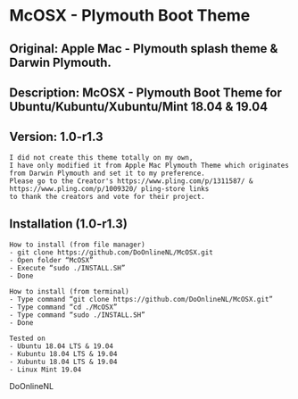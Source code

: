 # McOSX - Plymouth Boot Theme
## Original: Apple Mac - Plymouth splash theme & Darwin Plymouth.
## Description: McOSX - Plymouth Boot Theme for Ubuntu/Kubuntu/Xubuntu/Mint 18.04 & 19.04
## Version: 1.0-r1.3

```
I did not create this theme totally on my own,
I have only modified it from Apple Mac Plymouth Theme which originates from Darwin Plymouth and set it to my preference.
Please go to the Creator's https://www.pling.com/p/1311587/ & https://www.pling.com/p/1009320/ pling-store links
to thank the creators and vote for their project.
```

## Installation (1.0-r1.3)
```
How to install (from file manager)
- git clone https://github.com/DoOnlineNL/McOSX.git
- Open folder “McOSX”
- Execute “sudo ./INSTALL.SH”
- Done

How to install (from terminal)
- Type command “git clone https://github.com/DoOnlineNL/McOSX.git”
- Type command “cd ./McOSX”
- Type command “sudo ./INSTALL.SH”
- Done

Tested on
- Ubuntu 18.04 LTS & 19.04
- Kubuntu 18.04 LTS & 19.04
- Xubuntu 18.04 LTS & 19.04
- Linux Mint 19.04
```

DoOnlineNL
